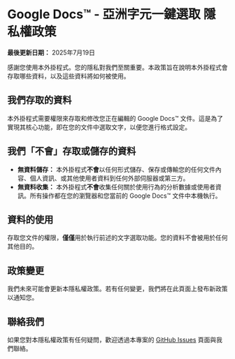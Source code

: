 # Google Docs™ - 亞洲字元一鍵選取 隱私權政策

**最後更新日期：** 2025年7月19日

感謝您使用本外掛程式。您的隱私對我們至關重要。本政策旨在說明本外掛程式會存取哪些資料，以及這些資料將如何被使用。

## 我們存取的資料

本外掛程式需要權限來存取和修改您正在編輯的 Google Docs™ 文件。這是為了實現其核心功能，即在您的文件中選取文字，以便您進行格式設定。

## 我們「不會」存取或儲存的資料

* **無資料儲存：** 本外掛程式**不會**以任何形式儲存、保存或傳輸您的任何文件內容、個人資訊、或其他使用者資料到任何外部伺服器或第三方。
* **無資料收集：** 本外掛程式**不會**收集任何關於使用行為的分析數據或使用者資訊。所有操作都在您的瀏覽器和您當前的 Google Docs™ 文件中本機執行。

## 資料的使用

存取您文件的權限，**僅僅**用於執行前述的文字選取功能。您的資料不會被用於任何其他目的。

## 政策變更

我們未來可能會更新本隱私權政策。若有任何變更，我們將在此頁面上發布新政策以通知您。

## 聯絡我們

如果您對本隱私權政策有任何疑問，歡迎透過本專案的 [GitHub Issues](https://github.com/rayyue300/GoogleDocs-AsianCharactersSelector/issues) 頁面與我們聯絡。
